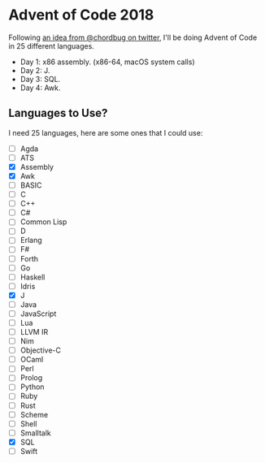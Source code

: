 # Advent of Code 2018

Following [an idea from @chordbug on twitter][tweet], I'll be doing Advent of Code in 25 different languages.

[tweet]: https://twitter.com/chordbug/status/1068321394897899520

- Day 1: x86 assembly. (x86-64, macOS system calls)
- Day 2: J.
- Day 3: SQL.
- Day 4: Awk.

## Languages to Use?

I need 25 languages, here are some ones that I could use:

- [ ] Agda
- [ ] ATS
- [x] Assembly
- [x] Awk
- [ ] BASIC
- [ ] C
- [ ] C++
- [ ] C#
- [ ] Common Lisp
- [ ] D
- [ ] Erlang
- [ ] F#
- [ ] Forth
- [ ] Go
- [ ] Haskell
- [ ] Idris
- [x] J
- [ ] Java
- [ ] JavaScript
- [ ] Lua
- [ ] LLVM IR
- [ ] Nim
- [ ] Objective-C
- [ ] OCaml
- [ ] Perl
- [ ] Prolog
- [ ] Python
- [ ] Ruby
- [ ] Rust
- [ ] Scheme
- [ ] Shell
- [ ] Smalltalk
- [x] SQL
- [ ] Swift
